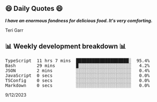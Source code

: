 ## 😄 Daily Quotes 😄

_**I have an enormous fondness for delicious food. It's very comforting.**_

Teri Garr



## 📊 Weekly development breakdown 📊

<pre>TypeScript  11 hrs 7 mins  ████████████████████░  95.4%
Bash        29 mins        ▉░░░░░░░░░░░░░░░░░░░░   4.2%
JSON        2 mins         ░░░░░░░░░░░░░░░░░░░░░   0.4%
JavaScript  0 secs         ░░░░░░░░░░░░░░░░░░░░░   0.0%
TSConfig    0 secs         ░░░░░░░░░░░░░░░░░░░░░   0.0%
Markdown    0 secs         ░░░░░░░░░░░░░░░░░░░░░   0.0%</pre>

9/12/2023